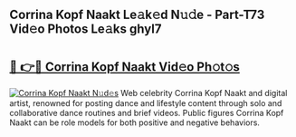 ## Corrina Kopf Naakt Le𝚊k𝚎d N𝚞𝚍e - Part-T73 Vid𝚎o Photos Le𝚊ks ghyl7

# <h2><a href="http://fb5a0b6.evod.top/?m=Corrina+Kopf+Naakt">🔗 👉🔴 Corrina Kopf Naakt Vid𝚎o Ph𝚘t𝚘s</a></h2>

[![Corrina Kopf Naakt N𝚞d𝚎s](https://i.imgur.com/8V9OHl7.gif)](http://fb5a0b6.evod.top/?m=Corrina+Kopf+Naakt)
Web celebrity Corrina Kopf Naakt and digital artist, renowned for posting dance and lifestyle content through solo and collaborative dance routines and brief videos. Public figures Corrina Kopf Naakt can be role models for both positive and negative behaviors. 
